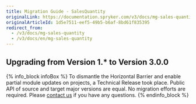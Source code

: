 ```yaml
---
title: Migration Guide - SalesQuantity
originalLink: https://documentation.spryker.com/v3/docs/mg-sales-quantity
originalArticleId: 1d5e7511-eef5-49b5-b6af-8bd61f835395
redirect_from:
  - /v3/docs/mg-sales-quantity
  - /v3/docs/en/mg-sales-quantity
---
```


## Upgrading from Version 1.* to Version 3.0.0

{% info_block infoBox %}
To dismantle the Horizontal Barrier and enable partial module updates on projects, a Technical Release took place. Public API of source and target major versions are equal. No migration efforts are required. Please [contact us](https://spryker.com/en/support/) if you have any questions.
{% endinfo_block %}

